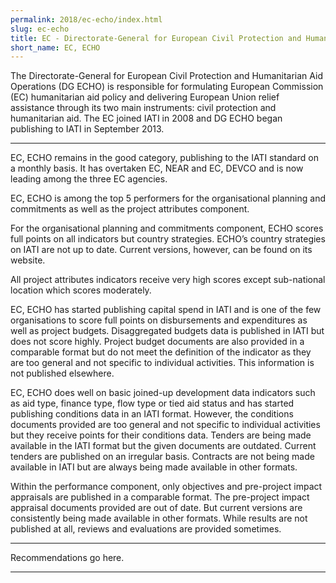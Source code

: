 ```yaml
---
permalink: 2018/ec-echo/index.html
slug: ec-echo
title: EC - Directorate-General for European Civil Protection and Humanitarian Aid Operations (DG ECHO)
short_name: EC, ECHO
---
```


The Directorate-General for European Civil Protection and Humanitarian Aid Operations (DG ECHO) is responsible for formulating European Commission (EC) humanitarian aid policy and delivering European Union relief assistance through its two main instruments: civil protection and humanitarian aid. The EC joined IATI in 2008 and DG ECHO began publishing to IATI in September 2013.

---

EC, ECHO remains in the good category, publishing to the IATI standard on a monthly basis. It has overtaken EC, NEAR and EC, DEVCO and is now leading among the three EC agencies. 

EC, ECHO is among the top 5 performers for the organisational planning and commitments as well as the project attributes component. 

For the organisational planning and commitments component, ECHO scores full points on all indicators but country strategies. ECHO’s country strategies on IATI are not up to date. Current versions, however, can be found on its website. 

All project attributes indicators receive very high scores except sub-national location which scores moderately. 

EC, ECHO has started publishing capital spend in IATI and is one of the few organisations to score full points on disbursements and expenditures as well as project budgets. Disaggregated budgets data is published in IATI but does not score highly. Project budget documents are also provided in a comparable format but do not meet the definition of the indicator as they are too general and not specific to individual activities. This information is not published elsewhere. 

EC, ECHO does well on basic joined-up development data indicators such as aid type, finance type, flow type or tied aid status and has started publishing conditions data in an IATI format. However, the conditions documents provided are too general and not specific to individual activities but they receive points for their conditions data. Tenders are being made available in the IATI format but the given documents are outdated. Current tenders are published on an irregular basis. Contracts are not being made available in IATI but are always being made available in other formats. 

Within the performance component, only objectives and pre-project impact appraisals are published in a comparable format. The pre-project impact appraisal documents provided are out of date. But current versions are consistently being made available 
in other formats. While results are not published at all, reviews and evaluations are provided sometimes.  


---

Recommendations go here.

---
